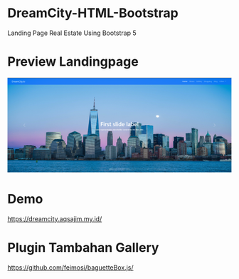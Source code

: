 # DreamCity-HTML-Bootstrap
Landing Page Real Estate Using Bootstrap 5

# Preview Landingpage
<img src="https://github.com/aqsajimmy/DreamCity-HTML-Bootstrap/blob/main/Screenshot_62.png">

# Demo
https://dreamcity.aqsajim.my.id/

# Plugin Tambahan Gallery
https://github.com/feimosi/baguetteBox.js/
